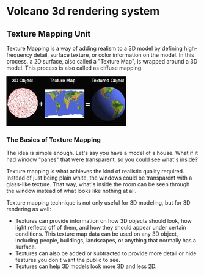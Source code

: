 # Volcano 3d rendering system
## Texture Mapping Unit
Texture Mapping is a way of adding realism to a 3D model by defining high-frequency detail, surface texture, or color information on the model. In this process, a 2D surface, also called a "Texture Map", is wrapped around a 3D model. This process is also called as diffuse mapping.

![Overview of texture mapping process](img/texture_mapping.jpg)

### The Basics of Texture Mapping
The idea is simple enough. Let's say you have a model of a house. What if it had window "panes" that were transparent, so you could see what's inside? 

Texture mapping is what achieves the kind of realistic quality required. Instead of just being plain white, the windows could be transparent with a glass-like texture. That way, what's inside the room can be seen through the window instead of what looks like nothing at all.

Texture mapping technique is not only useful for 3D modeling, but for 3D rendering as well:
- Textures can provide information on how 3D objects should look, how light reflects off of them, and how they should appear under certain conditions. This texture map data can be used on any 3D object, including people, buildings, landscapes, or anything that normally has a surface.
- Textures can also be added or subtracted to provide more detail or hide features you don't want the public to see.
- Textures can help 3D models look more 3D and less 2D.





